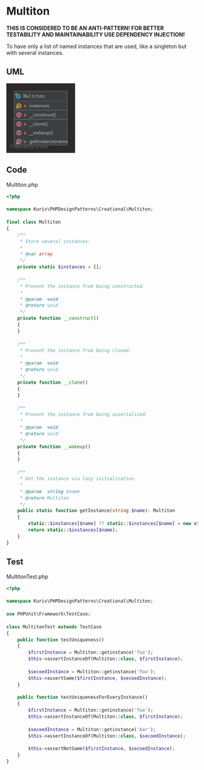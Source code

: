 # Multiton

**THIS IS CONSIDERED TO BE AN ANTI-PATTERN! FOR BETTER TESTABILITY AND MAINTAINABILITY USE DEPENDENCY INJECTION!**

To have only a list of named instances that are used, like a singleton but with several instances.

## UML

![Multiton](Multiton.png)

## Code

Multiton.php

```php
<?php

namespace Kuriv\PHPDesignPatterns\Creational\Multiton;

final class Multiton
{
    /**
     * Store several instances.
     *
     * @var array
     */
    private static $instances = [];

    /**
     * Prevent the instance from being constructed.
     *
     * @param  void
     * @return void
     */
    private function __construct()
    {
    }

    /**
     * Prevent the instance from being cloned.
     *
     * @param  void
     * @return void
     */
    private function __clone()
    {
    }

    /**
     * Prevent the instance from being unserialized.
     *
     * @param  void
     * @return void
     */
    private function __wakeup()
    {
    }

    /**
     * Get the instance via lazy initialization.
     *
     * @param  string $name
     * @return Multiton
     */
    public static function getInstance(string $name): Multiton
    {
        static::$instances[$name] ?? static::$instances[$name] = new static;
        return static::$instances[$name];
    }
}

```

## Test

MultitonTest.php

```php
<?php

namespace Kuriv\PHPDesignPatterns\Creational\Multiton;

use PHPUnit\Framework\TestCase;

class MultitonTest extends TestCase
{
    public function testUniqueness()
    {
        $firstInstance = Multiton::getinstance('foo');
        $this->assertInstanceOf(Multiton::class, $firstInstance);

        $secoedInstance = Multiton::getinstance('foo');
        $this->assertSame($firstInstance, $secoedInstance);
    }

    public function testUniquenessForEveryInstance()
    {
        $firstInstance = Multiton::getinstance('foo');
        $this->assertInstanceOf(Multiton::class, $firstInstance);

        $secoedInstance = Multiton::getinstance('bar');
        $this->assertInstanceOf(Multiton::class, $secoedInstance);

        $this->assertNotSame($firstInstance, $secoedInstance);
    }
}

```


